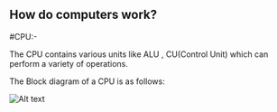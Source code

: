## How do computers work?
#CPU:-

The CPU contains various units like ALU , CU(Control Unit) which can perform a variety of operations.

The Block diagram of a CPU is as follows:


![Alt text](cpu-block-diagram)








